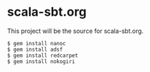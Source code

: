 scala-sbt.org
=============

This project will be the source for scala-sbt.org.

```
$ gem install nanoc
$ gem install adsf
$ gem install redcarpet
$ gem install nokogiri
```
